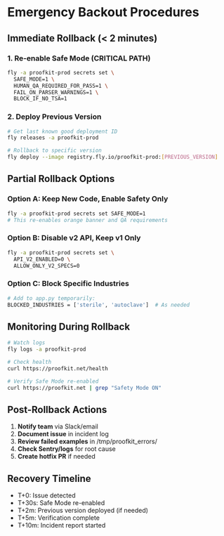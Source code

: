 # Emergency Backout Procedures

## Immediate Rollback (< 2 minutes)

### 1. Re-enable Safe Mode (CRITICAL PATH)
```bash
fly -a proofkit-prod secrets set \
  SAFE_MODE=1 \
  HUMAN_QA_REQUIRED_FOR_PASS=1 \
  FAIL_ON_PARSER_WARNINGS=1 \
  BLOCK_IF_NO_TSA=1
```

### 2. Deploy Previous Version
```bash
# Get last known good deployment ID
fly releases -a proofkit-prod

# Rollback to specific version
fly deploy --image registry.fly.io/proofkit-prod:[PREVIOUS_VERSION]
```

## Partial Rollback Options

### Option A: Keep New Code, Enable Safety Only
```bash
fly -a proofkit-prod secrets set SAFE_MODE=1
# This re-enables orange banner and QA requirements
```

### Option B: Disable v2 API, Keep v1 Only
```bash
fly -a proofkit-prod secrets set \
  API_V2_ENABLED=0 \
  ALLOW_ONLY_V2_SPECS=0
```

### Option C: Block Specific Industries
```bash
# Add to app.py temporarily:
BLOCKED_INDUSTRIES = ['sterile', 'autoclave']  # As needed
```

## Monitoring During Rollback

```bash
# Watch logs
fly logs -a proofkit-prod

# Check health
curl https://proofkit.net/health

# Verify Safe Mode re-enabled
curl https://proofkit.net | grep "Safety Mode ON"
```

## Post-Rollback Actions

1. **Notify team** via Slack/email
2. **Document issue** in incident log
3. **Review failed examples** in /tmp/proofkit_errors/
4. **Check Sentry/logs** for root cause
5. **Create hotfix PR** if needed

## Recovery Timeline

- T+0: Issue detected
- T+30s: Safe Mode re-enabled
- T+2m: Previous version deployed (if needed)
- T+5m: Verification complete
- T+10m: Incident report started